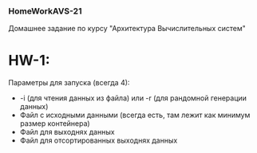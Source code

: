 ### HomeWorkAVS-21
Домашнее задание по курсу "Архитектура Вычислительных систем"

# HW-1:
 Параметры для запуска (всегда 4):
 * -i (для чтения данных из файла) или -r (для рандомной генерации данных)
 * Файл с исходными данными (всегда есть, там лежит как минимум размер контейнера)
 * Файл для выходнях данных
 * Файл для отсортированных выходнях данных
